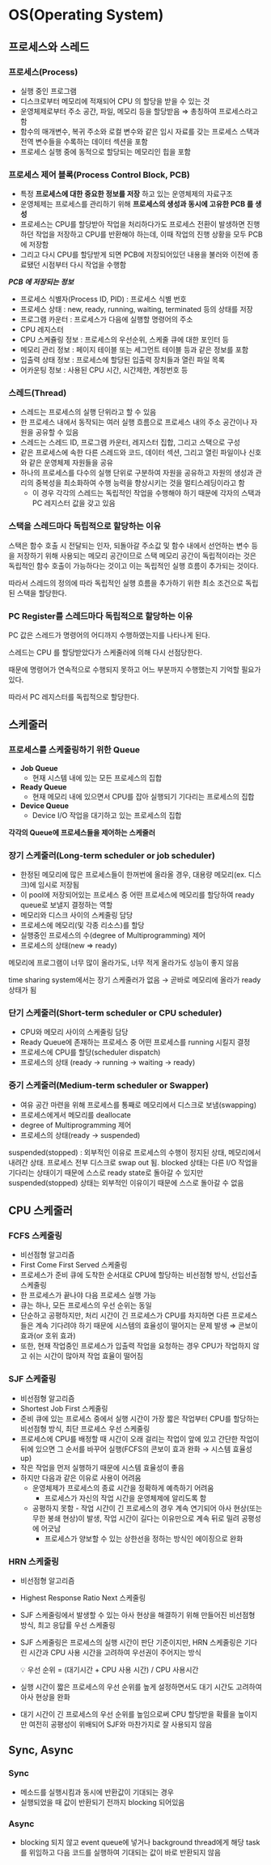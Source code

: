 # OS(Operating System)

## 프로세스와 스레드

### 프로세스(Process)

- 실행 중인 프로그램
- 디스크로부터 메모리에 적재되어 CPU 의 할당을 받을 수 있는 것
- 운영체제로부터 주소 공간, 파일, 메모리 등을 할당받음 ⇒ 총칭하여 프로세스라고 함
- 함수의 매개변수, 복귀 주소와 로컬 변수와 같은 임시 자료를 갖는 프로세스 스택과 전역 변수들을 수록하는 데이터 섹션을 포함
- 프로세스 실행 중에 동적으로 할당되는 메모리인 힙을 포함

### **프로세스 제어 블록(Process Control Block, PCB)**

- 특정 **프로세스에 대한 중요한 정보를 저장** 하고 있는 운영체제의 자료구조
- 운영체제는 프로세스를 관리하기 위해 **프로세스의 생성과 동시에 고유한 PCB 를 생성**
- 프로세스는 CPU를 할당받아 작업을 처리하다가도 프로세스 전환이 발생하면 진행하던 작업을 저장하고 CPU를 반환해야 하는데, 이때 작업의 진행 상황을 모두 PCB 에 저장함
- 그리고 다시 CPU를 할당받게 되면 PCB에 저장되어있던 내용을 불러와 이전에 종료됐던 시점부터 다시 작업을 수행함

**_PCB 에 저장되는 정보_**

- 프로세스 식별자(Process ID, PID) : 프로세스 식별 번호
- 프로세스 상태 : new, ready, running, waiting, terminated 등의 상태를 저장
- 프로그램 카운터 : 프로세스가 다음에 실행할 명령어의 주소
- CPU 레지스터
- CPU 스케쥴링 정보 : 프로세스의 우선순위, 스케줄 큐에 대한 포인터 등
- 메모리 관리 정보 : 페이지 테이블 또는 세그먼트 테이블 등과 같은 정보를 포함
- 입출력 상태 정보 : 프로세스에 할당된 입출력 장치들과 열린 파일 목록
- 어카운팅 정보 : 사용된 CPU 시간, 시간제한, 계정번호 등

### **스레드(Thread)**

- 스레드는 프로세스의 실행 단위라고 할 수 있음
- 한 프로세스 내에서 동작되는 여러 실행 흐름으로 프로세스 내의 주소 공간이나 자원을 공유할 수 있음
- 스레드는 스레드 ID, 프로그램 카운터, 레지스터 집합, 그리고 스택으로 구성
- 같은 프로세스에 속한 다른 스레드와 코드, 데이터 섹션, 그리고 열린 파일이나 신호와 같은 운영체제 자원들을 공유
- 하나의 프로세스를 다수의 실행 단위로 구분하여 자원을 공유하고 자원의 생성과 관리의 중복성을 최소화하여 수행 능력을 향상시키는 것을 멀티스레딩이라고 함
  - 이 경우 각각의 스레드는 독립적인 작업을 수행해야 하기 때문에 각자의 스택과 PC 레지스터 값을 갖고 있음

### **스택을 스레드마다 독립적으로 할당하는 이유**

스택은 함수 호출 시 전달되는 인자, 되돌아갈 주소값 및 함수 내에서 선언하는 변수 등을 저장하기 위해 사용되는 메모리 공간이므로 스택 메모리 공간이 독립적이라는 것은 독립적인 함수 호출이 가능하다는 것이고 이는 독립적인 실행 흐름이 추가되는 것이다.

따라서 스레드의 정의에 따라 독립적인 실행 흐름을 추가하기 위한 최소 조건으로 독립된 스택을 할당한다.

### **PC Register를 스레드마다 독립적으로 할당하는 이유**

PC 값은 스레드가 명령어의 어디까지 수행하였는지를 나타나게 된다.

스레드는 CPU 를 할당받았다가 스케줄러에 의해 다시 선점당한다.

때문에 명령어가 연속적으로 수행되지 못하고 어느 부분까지 수행했는지 기억할 필요가 있다.

따라서 PC 레지스터를 독립적으로 할당한다.

## 스케줄러

### 프로세스를 스케줄링하기 위한 Queue

- **Job Queue**
  - 현재 시스템 내에 있는 모든 프로세스의 집합
- **Ready Queue**
  - 현재 메모리 내에 있으면서 CPU를 잡아 실행되기 기다리는 프로세스의 집합
- **Device Queue**
  - Device I/O 작업을 대기하고 있는 프로세스의 집합

**각각의 Queue에 프로세스들을 제어하는 스케줄러**

### 장기 스케줄러(Long-term scheduler or job scheduler)

- 한정된 메모리에 많은 프로세스들이 한꺼번에 올라올 경우, 대용량 메모리(ex. 디스크)에 임시로 저장됨
- 이 pool에 저장되어있는 프로세스 중 어떤 프로세스에 메모리를 할당하여 ready queue로 보낼지 결정하는 역할
- 메모리와 디스크 사이의 스케줄링 담당
- 프로세스에 메모리(및 각종 리소스)를 할당
- 실행중인 프로세스의 수(degree of Multiprogramming) 제어
- 프로세스의 상태(new ⇒ ready)

메모리에 프로그램이 너무 많이 올라가도, 너무 적게 올라가도 성능이 좋지 않음

time sharing system에서는 장기 스케줄러가 없음 → 곧바로 메모리에 올라가 ready 상태가 됨

### 단기 스케줄러(Short-term scheduler or CPU scheduler)

- CPU와 메모리 사이의 스케줄링 담당
- Ready Queue에 존재하는 프로세스 중 어떤 프로세스를 running 시킬지 결정
- 프로세스에 CPU를 할당(scheduler dispatch)
- 프로세스의 상태 (ready → running → waiting → ready)

### 중기 스케줄러(Medium-term scheduler or Swapper)

- 여유 공간 마련을 위해 프로세스를 통째로 메모리에서 디스크로 보냄(swapping)
- 프로세스에게서 메모리를 deallocate
- degree of Multiprogramming 제어
- 프로세스의 상태(ready → suspended)

suspended(stopped) : 외부적인 이유로 프로세스의 수행이 정지된 상태, 메모리에서 내려간 상태. 프로세스 전부 디스크로 swap out 됨.
blocked 상태는 다른 I/O 작업을 기다리는 상태이기 때문에 스스로 ready state로 돌아갈 수 있지만 suspended(stopped) 상태는 외부적인 이유이기 때문에 스스로 돌아갈 수 없음

## CPU 스케줄러

### FCFS 스케줄링

- 비선점형 알고리즘
- First Come First Served 스케줄링
- 프로세스가 준비 큐에 도착한 순서대로 CPU에 할당하는 비선점형 방식, 선입선출 스케줄링
- 한 프로세스가 끝나야 다음 프로세스 실행 가능
- 큐는 하나, 모든 프로세스의 우선 순위는 동일
- 단순하고 공평하지만, 처리 시간이 긴 프로세스가 CPU를 차지하면 다른 프로세스들은 계속 기다려야 하기 때문에 시스템의 효율성이 떨어지는 문제 발생 ⇒ 콘보이 효과(or 호위 효과)
- 또한, 현재 작업중인 프로세스가 입출력 작업을 요청하는 경우 CPU가 작업하지 않고 쉬는 시간이 많아져 작업 효율이 떨어짐

### SJF 스케줄링

- 비선점형 알고리즘
- Shortest Job First 스케줄링
- 준비 큐에 있는 프로세스 중에서 실행 시간이 가장 짧은 작업부터 CPU를 할당하는 비선점형 방식, 최단 프로세스 우선 스케줄링
- 프로세스에 CPU를 배정할 때 시간이 오래 걸리는 작업이 앞에 있고 간단한 작업이 뒤에 있으면 그 순서를 바꾸어 실행(FCFS의 콘보이 효과 완화 → 시스템 효율성 up)
- 작은 작업을 먼저 실행하기 때문에 시스템 효율성이 좋음
- 하지만 다음과 같은 이유로 사용이 어려움
  - 운영체제가 프로세스의 종료 시간을 정확하게 예측하기 어려움
    - 프로세스가 자신의 작업 시간을 운영체제에 알리도록 함
  - 공평하지 못함 - 작업 시간이 긴 프로세스의 경우 계속 연기되어 아사 현상(또는 무한 봉쇄 현상)이 발생, 작업 시간이 길다는 이유만으로 계속 뒤로 밀려 공평성에 어긋남
    - 프로세스가 양보할 수 있는 상한선을 정하는 방식인 에이징으로 완화

### HRN 스케줄링

- 비선점형 알고리즘
- Highest Response Ratio Next 스케줄링
- SJF 스케줄링에서 발생할 수 있는 아사 현상을 해결하기 위해 만들어진 비선점형 방식, 최고 응답률 우선 스케줄링
- SJF 스케줄링은 프로세스의 실행 시간이 판단 기준이지만, HRN 스케줄링은 기다린 시간과 CPU 사용 시간을 고려하여 우선권이 주어지는 방식

    <aside>
    💡 우선 순위 = (대기시간 + CPU 사용 시간) / CPU 사용시간
    </aside>

- 실행 시간이 짧은 프로세스의 우선 순위를 높게 설정하면서도 대기 시간도 고려하여 아사 현상을 완화
- 대기 시간이 긴 프로세스의 우선 순위를 높임으로써 CPU 할당받을 확률을 높이지만 여전히 공평성이 위배되어 SJF와 마찬가지로 잘 사용되지 않음

## Sync, Async

### Sync

- 메소드를 실행시킴과 동시에 반환값이 기대되는 경우
- 실행되었을 때 값이 반환되기 전까지 blocking 되어있음

### Async

- blocking 되지 않고 event queue에 넣거나 background thread에게 해당 task를 위임하고 다음 코드를 실행하여 기대되는 값이 바로 반환되지 않음
